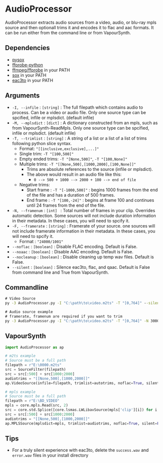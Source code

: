 # AudioProcessor

AudioProcessor extracts audio sources from a video, audio, or blu-ray mpls source and then optionall trims it and encodes it to flac and aac formats. It can be run either from the command line or from VapourSynth. 

## Dependencies 
* [pysox](https://github.com/rabitt/pysox)
* [ffprobe-python](https://github.com/gbstack/ffprobe-python)
* [ffmpeg/ffprobe](https://www.ffmpeg.org/) in your PATH
* [sox](http://sox.sourceforge.net/) in your PATH
* [eac3to](https://forum.doom9.org/showthread.php?t=125966) in your PATH

## Arguments
* `-I, --infile` : `[string]` : The full filepath which contains audio to process. Can be a video or audio file. Only one source type can be spcified, infile or mplsdict. (default infile)
* `-M, --mplsdict` : `[dict]` : A dictionary constructed from an mpls, such as from VapourSynth-ReadMpls. Only one source type can be spcified, infile or mplsdict. (default infile)
* `-T, --trimlist` : `[string]` : A string of a list or a list of a list of trims following python slice syntax. 
    * Format: `"[[inclusive,exclusive],...]"`
    * Single trim: `-T "[100,500]"`
    * Empty ended trims: `-T "[None,500]"`, `-T "[100,None]"`
    * Multiple trims: `-T "[[None,500],[1000,2000],[100,None]]"`
        * Trims are absolute references to the source (infile or mplsdict). 
        * The above would result in an audio file like this:
            * `0 --> 500 + 1000 --> 2000 + 100 --> end of file`
    * Negative trims: 
        * Start frame : `-T "[-1000,500]"` : begins 1000 frames from the end of the file and has a duration of 500 frames.
        * End frame : `-T "[100,-24]"` : begins at frame 100 and continues until 24 frames from the end of the file.
* `-N, --framenum` : `[int] ` : Total number of frames in your clip. Overrides automatic detection. Some sources will not include duration information in their metadata. In these cases, you will need to spcify it. 
* `-F, --framerate` : `[string]` : Framerate of your source. one sources will not include framerate information in their metadata. In these cases, you will need to spcify it. 
    * Format : `"24000/1001"`
* `--noflac` : `[boolean]` : Disable FLAC encoding. Default is False.
* `--noaac` : `[boolean]` : Disable AAC encoding. Default is False.
* `--nocleanup` : `[boolean]` : Disable cleaning up temp wav files. Default is False.
* `--silent` : `[boolean]` : Silence eac3to, flac, and qaac. Default is False from command line and True from VapourSynth.

## Commandline

```cmd
# Video Source
py -3 AudioProcessor.py -I "C:\path\to\video.m2ts" -T "[0,764]" --silent

# Audio source example
# framerate, framenum are required if you want to trim
py -3 AudioProcessor.py -I "C:\path\to\video.m2ts" -T "[0,764]" -N 30000 -F "24000/1001" --silent

```

## VapourSynth

```python
import AudioProcessor as ap

# m2ts example
# Source must be a full path
filepath = r"E:\0000.m2ts"
src = SourceFilter(filepath)
src = src[:500] + src[1000:2000]
audiotrims = "[[None,500],[1000,2000]]"
ap.VideoSource(infile=filepath, trimlist=autotrims, noflac=True, silent=True)

# mpls example
# Source must be a full path
filepath = r"E:\BD_VIDEO"
mpls = core.mpls.Read(src, 2)
src = core.std.Splice([core.lsmas.LWLibavSource(mpls['clip'][i]) for i in range(mpls['count'])])
src = src[:500] + src[1000:2000]
audiotrims = "[[None,500],[1000,2000]]"
ap.MPLSSource(mplsdict=mpls, trimlist=audiotrims, noflac=True, silent=False)
```

## Tips
* For a truly silent experience with eac3to, delete the `success.wav` and `error.wav` files in your install directory